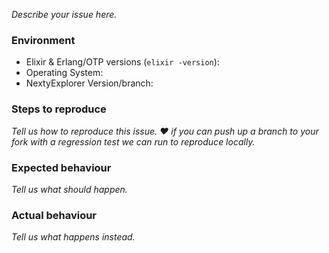 *Describe your issue here.*

### Environment

* Elixir & Erlang/OTP versions (`elixir -version`):
* Operating System:
* NextyExplorer Version/branch: 

### Steps to reproduce

*Tell us how to reproduce this issue.  ❤️ if you can push up a branch to your fork with a regression test we can run to reproduce locally.*

### Expected behaviour

*Tell us what should happen.*

### Actual behaviour

*Tell us what happens instead.*
